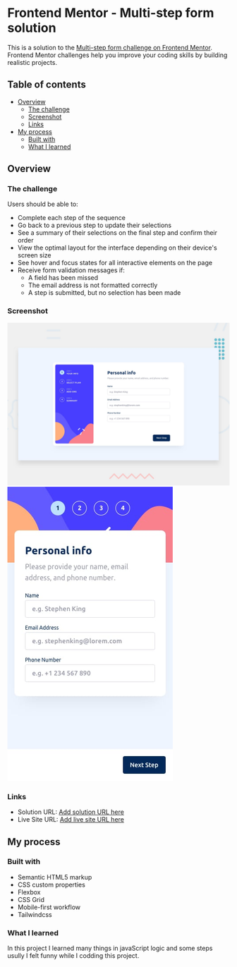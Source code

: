 # Frontend Mentor - Multi-step form solution

This is a solution to the [Multi-step form challenge on Frontend Mentor](https://www.frontendmentor.io/challenges/multistep-form-YVAnSdqQBJ). Frontend Mentor challenges help you improve your coding skills by building realistic projects. 

## Table of contents

- [Overview](#overview)
  - [The challenge](#the-challenge)
  - [Screenshot](#screenshot)
  - [Links](#links)
- [My process](#my-process)
  - [Built with](#built-with)
  - [What I learned](#what-i-learned)

## Overview

### The challenge

Users should be able to:

- Complete each step of the sequence
- Go back to a previous step to update their selections
- See a summary of their selections on the final step and confirm their order
- View the optimal layout for the interface depending on their device's screen size
- See hover and focus states for all interactive elements on the page
- Receive form validation messages if:
  - A field has been missed
  - The email address is not formatted correctly
  - A step is submitted, but no selection has been made

### Screenshot

![Design preview for the Multi-step form coding challenge](./design/desktop-preview.jpg)
![Mobile screen version](./design/mobile-design-step-1.jpg)

### Links

- Solution URL: [Add solution URL here](https://github.com/OUSSAMAACHICHE/Multi-step-form)
- Live Site URL: [Add live site URL here](https://oussamaachiche.github.io/Multi-step-form/)

## My process

### Built with

- Semantic HTML5 markup
- CSS custom properties
- Flexbox
- CSS Grid
- Mobile-first workflow
- Tailwindcss


### What I learned

In this project I learned many things in javaScript logic and some steps usully I felt funny while I codding this project.




